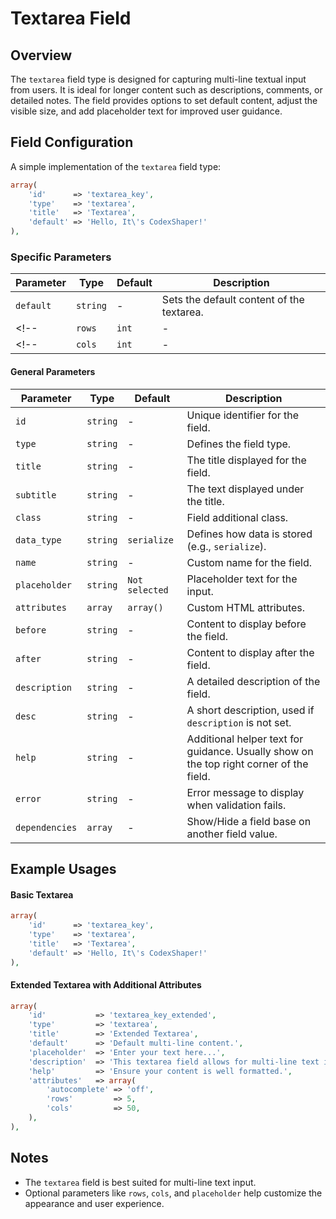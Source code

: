 # Textarea Field

## Overview
The `textarea` field type is designed for capturing multi-line textual input from users. It is ideal for longer content such as descriptions, comments, or detailed notes. The field provides options to set default content, adjust the visible size, and add placeholder text for improved user guidance.

## Field Configuration
A simple implementation of the `textarea` field type:

```php
array(
    'id'      => 'textarea_key',
    'type'    => 'textarea',
    'title'   => 'Textarea',
    'default' => 'Hello, It\'s CodexShaper!'
),
```

### Specific Parameters

| Parameter      | Type     | Default     | Description |
|----------------|----------|---------------|-----------|
| `default`      | `string` | -           | Sets the default content of the textarea. |
<!-- | `rows`         | `int`    | -           | (Optional) Number of rows to display in the textarea. | -->
<!-- | `cols`         | `int`    | -           | (Optional) Number of columns (width) for the textarea. | -->

#### General Parameters
| Parameter         | Type      | Default           | Description |
|-------------------|-----------|-------------------|-------------|
| `id`              | `string`  | -                 | Unique identifier for the field. |
| `type`            | `string`  | -                 | Defines the field type. |
| `title`           | `string`  | -                 | The title displayed for the field. |
| `subtitle`        | `string`  | -                 | The text displayed under the title. |
| `class`           | `string`  | -                 | Field additional class. |
| `data_type`       | `string`  | `serialize`       | Defines how data is stored (e.g., `serialize`). |
| `name`            | `string`  | -                 | Custom name for the field. |
| `placeholder`     | `string`  | `Not selected`    | Placeholder text for the input. |
| `attributes`      | `array`   | `array()`         | Custom HTML attributes. |
| `before`          | `string`  | -                 | Content to display before the field. |
| `after`           | `string`  | -                 | Content to display after the field. |
| `description`     | `string`  | -                 | A detailed description of the field. |
| `desc`            | `string`  | -                 | A short description, used if `description` is not set. |
| `help`            | `string`  | -                 | Additional helper text for guidance. Usually show on the top right corner of the field. |
| `error`           | `string`  | -                 | Error message to display when validation fails. |
| `dependencies`    | `array`   | -                 | Show/Hide a field base on another field value. |

## Example Usages

#### Basic Textarea
```php
array(
    'id'      => 'textarea_key',
    'type'    => 'textarea',
    'title'   => 'Textarea',
    'default' => 'Hello, It\'s CodexShaper!'
),
```

#### Extended Textarea with Additional Attributes
```php
array(
    'id'           => 'textarea_key_extended',
    'type'         => 'textarea',
    'title'        => 'Extended Textarea',
    'default'      => 'Default multi-line content.',
    'placeholder'  => 'Enter your text here...',
    'description'  => 'This textarea field allows for multi-line text input.',
    'help'         => 'Ensure your content is well formatted.',
    'attributes'   => array(
        'autocomplete' => 'off',
        'rows'         => 5,
        'cols'         => 50,
    ),
),
```

## Notes
- The `textarea` field is best suited for multi-line text input.
- Optional parameters like `rows`, `cols`, and `placeholder` help customize the appearance and user experience.